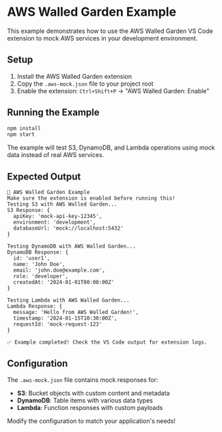 # AWS Walled Garden Example

This example demonstrates how to use the AWS Walled Garden VS Code extension to mock AWS services in your development environment.

## Setup

1. Install the AWS Walled Garden extension
2. Copy the `.aws-mock.json` file to your project root
3. Enable the extension: `Ctrl+Shift+P` → "AWS Walled Garden: Enable"

## Running the Example

```bash
npm install
npm start
```

The example will test S3, DynamoDB, and Lambda operations using mock data instead of real AWS services.

## Expected Output

```
🚀 AWS Walled Garden Example
Make sure the extension is enabled before running this!
Testing S3 with AWS Walled Garden...
S3 Response: {
  apiKey: 'mock-api-key-12345',
  environment: 'development',
  databaseUrl: 'mock://localhost:5432'
}

Testing DynamoDB with AWS Walled Garden...
DynamoDB Response: {
  id: 'user1',
  name: 'John Doe',
  email: 'john.doe@example.com',
  role: 'developer',
  createdAt: '2024-01-01T00:00:00Z'
}

Testing Lambda with AWS Walled Garden...
Lambda Response: {
  message: 'Hello from AWS Walled Garden!',
  timestamp: '2024-01-15T10:30:00Z',
  requestId: 'mock-request-123'
}

✅ Example completed! Check the VS Code output for extension logs.
```

## Configuration

The `.aws-mock.json` file contains mock responses for:

- **S3**: Bucket objects with custom content and metadata
- **DynamoDB**: Table items with various data types
- **Lambda**: Function responses with custom payloads

Modify the configuration to match your application's needs!